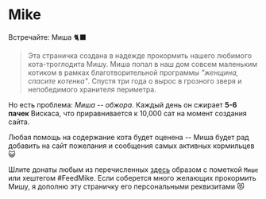 # Mike
Встречайте: Миша 🐈‍⬛



> Эта страничка создана в надежде прокормить нашего любимого кота-троглодита Мишу. Миша попал в наш дом совсем маленьким котиком в рамках благотворительной программы *"женщина, спасите котенка"*. Спустя три года о вырос в грозного зверя и непобедимого хранителя периметра.

Но есть проблема: *Миша -- обжора*. Каждый день он сжирает **5-6 пачек** Вискаса, что приравнивается к 10,000 сат на момент создания сайта.

Любая помощь на содержание кота будет оценена -- Миша будет рад добавить на сайт пожелания и сообщения самых активных кормильцев 😺

Шлите донаты любым из перечисленных [здесь](https://www.21ideas.org/contribute/) образом с пометкой `Мише` или хештегом #FeedMike. Если соберется много желающих прокормить Мишу, я дополню эту страничку его персональными реквизитами 😻
